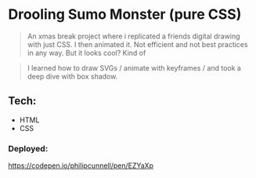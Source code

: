# Drooling Sumo Monster (pure CSS)
> An xmas break project where i replicated a friends digital drawing with just CSS. I then animated it. Not efficient and not best practices in any way. But it looks cool? Kind of

> I learned how to draw SVGs / animate with keyframes / and took a deep dive with box
shadow.

## Tech:
- HTML 
- CSS

### Deployed: 
https://codepen.io/philipcunnell/pen/EZYaXp
